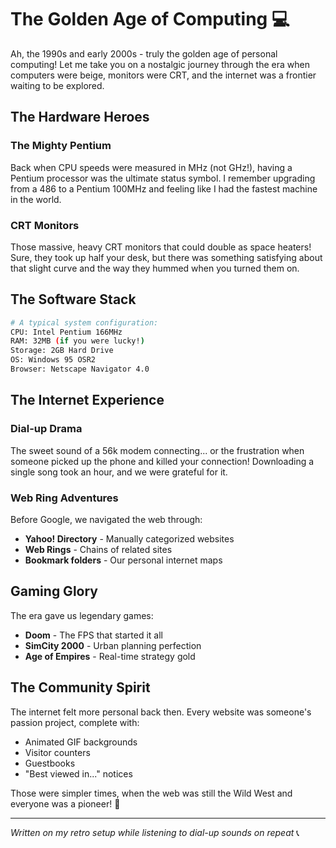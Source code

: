 # The Golden Age of Computing 💻

Ah, the 1990s and early 2000s - truly the golden age of personal computing! Let me take you on a nostalgic journey through the era when computers were beige, monitors were CRT, and the internet was a frontier waiting to be explored.

## The Hardware Heroes

### The Mighty Pentium
Back when CPU speeds were measured in MHz (not GHz!), having a Pentium processor was the ultimate status symbol. I remember upgrading from a 486 to a Pentium 100MHz and feeling like I had the fastest machine in the world.

### CRT Monitors
Those massive, heavy CRT monitors that could double as space heaters! Sure, they took up half your desk, but there was something satisfying about that slight curve and the way they hummed when you turned them on.

## The Software Stack

```bash
# A typical system configuration:
CPU: Intel Pentium 166MHz
RAM: 32MB (if you were lucky!)
Storage: 2GB Hard Drive
OS: Windows 95 OSR2
Browser: Netscape Navigator 4.0
```

## The Internet Experience

### Dial-up Drama
The sweet sound of a 56k modem connecting... or the frustration when someone picked up the phone and killed your connection! Downloading a single song took an hour, and we were grateful for it.

### Web Ring Adventures
Before Google, we navigated the web through:
- **Yahoo! Directory** - Manually categorized websites
- **Web Rings** - Chains of related sites
- **Bookmark folders** - Our personal internet maps

## Gaming Glory

The era gave us legendary games:
- **Doom** - The FPS that started it all
- **SimCity 2000** - Urban planning perfection
- **Age of Empires** - Real-time strategy gold

## The Community Spirit

The internet felt more personal back then. Every website was someone's passion project, complete with:
- Animated GIF backgrounds
- Visitor counters
- Guestbooks
- "Best viewed in..." notices

Those were simpler times, when the web was still the Wild West and everyone was a pioneer! 🤠

---
*Written on my retro setup while listening to dial-up sounds on repeat* 📞
